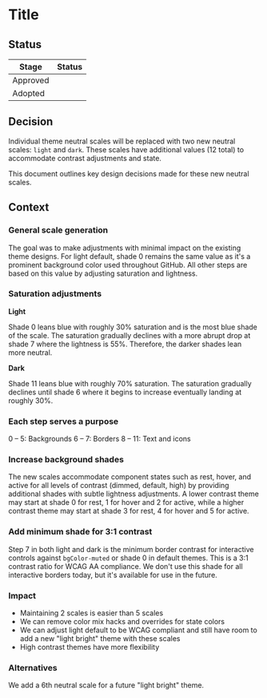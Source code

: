 # Title

## Status

| Stage    | Status     |
| -------- | ---------- |
| Approved | <!-- ✅ --> |
| Adopted  | <!-- 🚧 --> |

## Decision

Individual theme neutral scales will be replaced with two new neutral scales: `light` and `dark`. These scales have additional values (12 total) to accommodate contrast adjustments and state.

This document outlines key design decisions made for these new neutral scales.

## Context

### General scale generation

The goal was to make adjustments with minimal impact on the existing theme designs. For light default, shade 0 remains the same value as it's a prominent background color used throughout GitHub. All other steps are based on this value by adjusting saturation and lightness.

### Saturation adjustments

**Light**

Shade 0 leans blue with roughly 30% saturation and is the most blue shade of the scale. The saturation gradually declines with a more abrupt drop at shade 7 where the lightness is 55%. Therefore, the darker shades lean more neutral.

**Dark**

Shade 11 leans blue with roughly 70% saturation. The saturation gradually declines until shade 6 where it begins to increase eventually landing at roughly 30%.

### Each step serves a purpose

0 – 5: Backgrounds
6 – 7: Borders
8 – 11: Text and icons

### Increase background shades

The new scales accommodate component states such as rest, hover, and active for all levels of contrast (dimmed, default, high) by providing additional shades with subtle lightness adjustments. A lower contrast theme may start at shade 0 for rest, 1 for hover and 2 for active, while a higher contrast theme may start at shade 3 for rest, 4 for hover and 5 for active.

### Add minimum shade for 3:1 contrast

Step 7 in both light and dark is the minimum border contrast for interactive controls against `bgColor-muted` or shade 0 in default themes. This is a 3:1 contrast ratio for WCAG AA compliance. We don't use this shade for all interactive borders today, but it's available for use in the future.

### Impact

- Maintaining 2 scales is easier than 5 scales
- We can remove color mix hacks and overrides for state colors
- We can adjust light default to be WCAG compliant and still have room to add a new "light bright" theme with these scales
- High contrast themes have more flexibility

### Alternatives

We add a 6th neutral scale for a future "light bright" theme.
